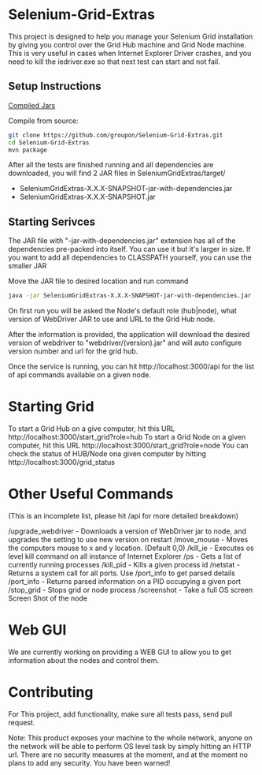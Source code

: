 Selenium-Grid-Extras
====================

This project is designed to help you manage your Selenium Grid installation by giving you control over the Grid Hub machine and Grid Node machine. This is very useful in cases when Internet Explorer Driver crashes, and you need to kill the iedriver.exe so that next test can start and not fail.


Setup Instructions
------------------

[Compiled Jars](https://github.com/groupon/Selenium-Grid-Extras/releases)


Compile from source:

```bash
git clone https://github.com/groupon/Selenium-Grid-Extras.git
cd Selenium-Grid-Extras
mvn package
```
After all the tests are finished running and all dependencies are downloaded, you will find 2 JAR files in SeleniumGridExtras/target/
* SeleniumGridExtras-X.X.X-SNAPSHOT-jar-with-dependencies.jar
* SeleniumGridExtras-X.X.X-SNAPSHOT.jar


Starting Serivces
-------------------

The JAR file with "-jar-with-dependencies.jar" extension has all of the dependencies pre-packed into itself. You can use it but it's larger in size. If you want to add all dependencies to CLASSPATH yourself, you can use the smaller JAR

Move the JAR file to desired location and run command

```bash
java -jar SeleniumGridExtras-X.X.X-SNAPSHOT-jar-with-dependencies.jar
```

On first run you will be asked the Node's default role (hub|node), what version of WebDriver JAR to use and URL to the Grid Hub node.

After the information is provided, the application will download the desired version of webdriver to "webdriver/(version).jar" and will auto configure version number and url for the grid hub.

Once the service is running, you can hit http://localhost:3000/api for the list of api commands available on a given node.

Starting Grid
=============

To start a Grid Hub on a give computer, hit this URL http://localhost:3000/start_grid?role=hub
To start a Grid Node on a given computer, hit this URL http://localhost:3000/start_grid?role=node
You can check the status of HUB/Node ona given computer by hitting http://localhost:3000/grid_status

Other Useful Commands
=====================
(This is an incomplete list, please hit /api for more detailed breakdown)

/upgrade_webdriver - Downloads a version of WebDriver jar to node, and upgrades the setting to use new version on restart
/move_mouse - Moves the computers mouse to x and y location. (Default 0,0)
/kill_ie - Executes os level kill command on all instance of Internet Explorer
/ps - Gets a list of currently running processes
/kill_pid - Kills a given process id
/netstat - Returns a system call for all ports. Use /port_info to get parsed details
/port_info - Returns parsed information on a PID occupying a given port
/stop_grid - Stops grid or node process
/screenshot - Take a full OS screen Screen Shot of the node


Web GUI
=======

We are currently working on providing a WEB GUI to allow you to get information about the nodes and control them.


Contributing
============

For This project, add functionality, make sure all tests pass, send pull request.

Note: This product exposes your machine to the whole network, anyone on the network will be able to perform OS level task by simply hitting an HTTP url. There are no security measures at the moment, and at the moment no plans to add any security. You have been warned!
